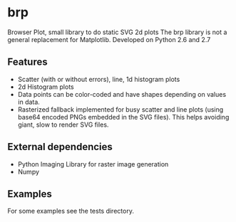 brp
===

Browser Plot, small library to do static SVG 2d plots The brp library is not
a general replacement for Matplotlib. Developed on Python 2.6 and 2.7

Features
--------

* Scatter (with or without errors), line, 1d histogram plots
* 2d Histogram plots
* Data points can be color-coded and have shapes depending on values in data.
* Rasterized fallback implemented for busy scatter and line plots (using base64
  encoded PNGs embedded in the SVG files). This helps avoiding giant, slow to 
  render SVG files.

External dependencies
---------------------

* Python Imaging Library for raster image generation
* Numpy

Examples
--------

For some examples see the tests directory.
